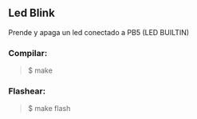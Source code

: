 ## Led Blink
Prende y apaga un led conectado a PB5 (LED BUILTIN)

### Compilar:
> $ make

### Flashear: 
> $ make flash